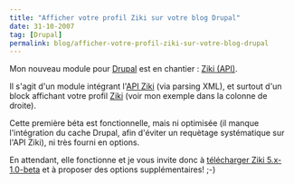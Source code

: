 ```yaml
---
title: "Afficher votre profil Ziki sur votre blog Drupal"
date: 31-10-2007
tag: [Drupal]
permalink: blog/afficher-votre-profil-ziki-sur-votre-blog-drupal
---
```

Mon nouveau module pour [Drupal](/tag/drupal) est en chantier : [Ziki (API)](http://drupal.org/project/ziki).

Il s'agit d'un module intégrant l'[API Ziki](http://sites.google.com/a/ziki.com/docs/Home/API) (via parsing XML), et surtout d'un block affichant votre profil [Ziki](http://www.ziki.com/) (voir mon exemple dans la colonne de droite).

Cette première béta est fonctionnelle, mais ni optimisée (il manque l'intégration du cache Drupal, afin d'éviter un requètage systématique sur l'API Ziki), ni très fourni en options.

En attendant, elle fonctionne et je vous invite donc à [télécharger Ziki 5.x-1.0-beta](http://drupal.org/project/ziki) et à proposer des options supplémentaires! ;-)
